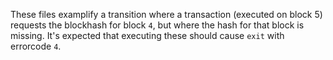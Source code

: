 These files examplify a transition where a transaction (executed on block 5) requests
the blockhash for block `4`, but where the hash for that block is missing.
It's expected that executing these should cause `exit` with errorcode `4`.
